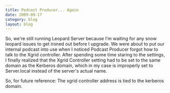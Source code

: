 ```yaml
---
title: Podcast Producer... Again
date: 2009-09-17
category: blog
layout: blog
---
```

So, we're still running Leopard Server because I'm waiting for any snow leopard
issues to get ironed out before I upgrade. We were about to put our internal
podcast into use when I noticed Podcast Producer forgot how to talk to
the Xgrid controller. After spending some time staring to the settings, I
finally realized that the Xgrid Controller setting had to be set to the same
domain as the Kerberos domain, which in my case is improperly set to
Server.local instead of the server's actual name.

So, for future reference: The xgrid controller address is tied to the kerberos
domain.

